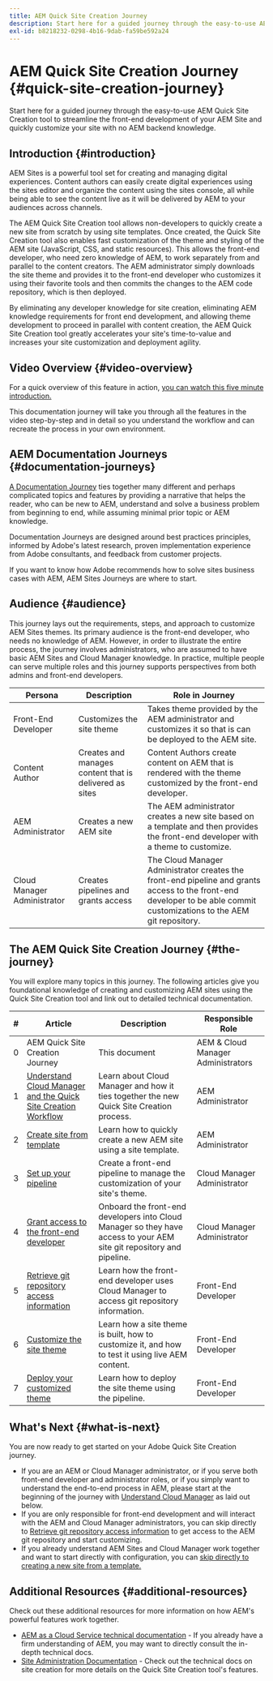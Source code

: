 ```yaml
---
title: AEM Quick Site Creation Journey
description: Start here for a guided journey through the easy-to-use AEM Quick Site Creation tool to streamline the front-end development of your AEM Site and quickly customize your site with no AEM backend knowledge.
exl-id: b8218232-0298-4b16-9dab-fa59be592a24
---
```

# AEM Quick Site Creation Journey {#quick-site-creation-journey}

Start here for a guided journey through the easy-to-use AEM Quick Site Creation tool to streamline the front-end development of your AEM Site and quickly customize your site with no AEM backend knowledge.

## Introduction {#introduction}

AEM Sites is a powerful tool set for creating and managing digital experiences. Content authors can easily create digital experiences using the sites editor and organize the content using the sites console, all while being able to see the content live as it will be delivered by AEM to your audiences across channels.

The AEM Quick Site Creation tool allows non-developers to quickly create a new site from scratch by using site templates. Once created, the Quick Site Creation tool also enables fast customization of the theme and styling of the AEM site (JavaScript, CSS, and static resources). This allows the front-end developer, who need zero knowledge of AEM, to work separately from and parallel to the content creators. The AEM administrator simply downloads the site theme and provides it to the front-end developer who customizes it using their favorite tools and then commits the changes to the AEM code repository, which is then deployed.

By eliminating any developer knowledge for site creation, eliminating AEM knowledge requirements for front end development, and allowing theme development to proceed in parallel with content creation, the AEM Quick Site Creation tool greatly accelerates your site's time-to-value and increases your site customization and deployment agility.

## Video Overview {#video-overview}

For a quick overview of this feature in action, [you can watch this five minute introduction.](https://www.youtube.com/watch?v=NQeQ1jZ7ZBw)

This documentation journey will take you through all the features in the video  step-by-step and in detail so you understand the workflow and can recreate the process in your own environment.

## AEM Documentation Journeys {#documentation-journeys}

[A Documentation Journey](/help/journey-documentation/documentation-journeys.md) ties together many different and perhaps complicated topics and features by providing a narrative that helps the reader, who can be new to AEM, understand and solve a business problem from beginning to end, while assuming minimal prior topic or AEM knowledge.

Documentation Journeys are designed around best practices principles, informed by Adobe's latest research, proven implementation experience from Adobe consultants, and feedback from customer projects.

If you want to know how Adobe recommends how to solve sites business cases with AEM, AEM Sites Journeys are where to start.

## Audience {#audience}

This journey lays out the requirements, steps, and approach to customize AEM Sites themes. Its primary audience is the front-end developer, who needs no knowledge of AEM. However, in order to illustrate the entire process, the journey involves administrators, who are assumed to have basic AEM Sites and Cloud Manager knowledge. In practice, multiple people can serve multiple roles and this journey supports perspectives from both admins and front-end developers.

|Persona|Description|Role in Journey|
|---|---|---|
|Front-End Developer|Customizes the site theme|Takes theme provided by the AEM administrator and customizes it so that is can be deployed to the AEM site.|
|Content Author|Creates and manages content that is delivered as sites|Content Authors create content on AEM that is rendered with the theme customized by the front-end developer.|
|AEM Administrator|Creates a new AEM site|The AEM administrator creates a new site based on a template and then provides the front-end developer with a theme to customize.|
|Cloud Manager Administrator|Creates pipelines and grants access|The Cloud Manager Administrator creates the front-end pipeline and grants access to the front-end developer to be able commit customizations to the AEM git repository.|

## The AEM Quick Site Creation Journey {#the-journey}

You will explore many topics in this journey. The following articles give you foundational knowledge of creating and customizing AEM sites using the Quick Site Creation tool and link out to detailed technical documentation.

|#|Article|Description|Responsible Role|
|---|---|---|--|
|0|AEM Quick Site Creation Journey|This document|AEM & Cloud Manager Administrators|
|1|[Understand Cloud Manager and the Quick Site Creation Workflow](cloud-manager.md)|Learn about Cloud Manager and how it ties together the new Quick Site Creation process.|AEM Administrator|
|2|[Create site from template](create-site.md)|Learn how to quickly create a new AEM site using a site template.|AEM Administrator|
|3|[Set up your pipeline](pipeline-setup.md)|Create a front-end pipeline to manage the customization of your site's theme.|Cloud Manager Administrator|
|4|[Grant access to the front-end developer](grant-access.md)|Onboard the front-end developers into Cloud Manager so they have access to your AEM site git repository and pipeline.|Cloud Manager Administrator|
|5|[Retrieve git repository access information](retrieve-access.md)|Learn how the front-end developer uses Cloud Manager to access git repository information.|Front-End Developer|
|6|[Customize the site theme](customize-theme.md)|Learn how a site theme is built, how to customize it, and how to test it using live AEM content.|Front-End Developer|
|7|[Deploy your customized theme](deploy-theme.md)|Learn how to deploy the site theme using the pipeline.|Front-End Developer|

## What's Next {#what-is-next}

You are now ready to get started on your Adobe Quick Site Creation journey.

* If you are an AEM or Cloud Manager administrator, or if you serve both front-end developer and administrator roles, or if you simply want to understand the end-to-end process in AEM, please start at the beginning of the journey with [Understand Cloud Manager](cloud-manager.md) as laid out below.
* If you are only responsible for front-end development and will interact with the AEM and Cloud Manager administrators, you can skip directly to [Retrieve git repository access information](retrieve-access.md) to get access to the AEM git repository and start customizing.
* If you already understand AEM Sites and Cloud Manager work together and want to start directly with configuration, you can [skip directly to creating a new site from a template.](create-site.md)

## Additional Resources {#additional-resources}

Check out these additional resources for more information on how AEM's powerful features work together.

* [AEM as a Cloud Service technical documentation](https://experienceleague.adobe.com/docs/experience-manager-cloud-service.html) - If you already have a firm understanding of AEM, you may want to directly consult the in-depth technical docs.
* [Site Administration Documentation](/help/sites-cloud/administering/site-creation/create-site.md) - Check out the technical docs on site creation for more details on the Quick Site Creation tool's features.
